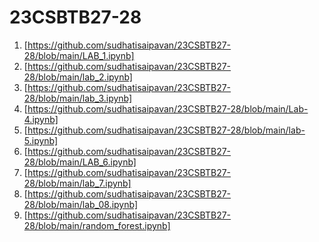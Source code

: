 # 23CSBTB27-28
1. [https://github.com/sudhatisaipavan/23CSBTB27-28/blob/main/LAB_1.ipynb]
2. [https://github.com/sudhatisaipavan/23CSBTB27-28/blob/main/lab_2.ipynb]
3. [https://github.com/sudhatisaipavan/23CSBTB27-28/blob/main/lab_3.ipynb]
4. [https://github.com/sudhatisaipavan/23CSBTB27-28/blob/main/Lab-4.ipynb]
5. [https://github.com/sudhatisaipavan/23CSBTB27-28/blob/main/lab-5.ipynb]
6. [https://github.com/sudhatisaipavan/23CSBTB27-28/blob/main/LAB_6.ipynb]
7. [https://github.com/sudhatisaipavan/23CSBTB27-28/blob/main/lab_7.ipynb]
8. [https://github.com/sudhatisaipavan/23CSBTB27-28/blob/main/lab_08.ipynb]
9. [https://github.com/sudhatisaipavan/23CSBTB27-28/blob/main/random_forest.ipynb]

